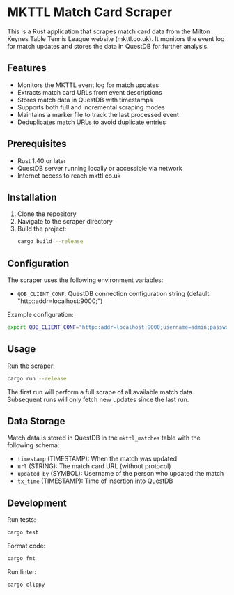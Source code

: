# MKTTL Match Card Scraper

This is a Rust application that scrapes match card data from the Milton Keynes Table Tennis League website (mkttl.co.uk). It monitors the event log for match updates and stores the data in QuestDB for further analysis.

## Features

- Monitors the MKTTL event log for match updates
- Extracts match card URLs from event descriptions
- Stores match data in QuestDB with timestamps
- Supports both full and incremental scraping modes
- Maintains a marker file to track the last processed event
- Deduplicates match URLs to avoid duplicate entries

## Prerequisites

- Rust 1.40 or later
- QuestDB server running locally or accessible via network
- Internet access to reach mkttl.co.uk

## Installation

1. Clone the repository
2. Navigate to the scraper directory
3. Build the project:
   ```bash
   cargo build --release
   ```

## Configuration

The scraper uses the following environment variables:

- `QDB_CLIENT_CONF`: QuestDB connection configuration string (default: "http::addr=localhost:9000;")

Example configuration:
```bash
export QDB_CLIENT_CONF="http::addr=localhost:9000;username=admin;password=quest;"
```

## Usage

Run the scraper:
```bash
cargo run --release
```

The first run will perform a full scrape of all available match data. Subsequent runs will only fetch new updates since the last run.

## Data Storage

Match data is stored in QuestDB in the `mkttl_matches` table with the following schema:

- `timestamp` (TIMESTAMP): When the match was updated
- `url` (STRING): The match card URL (without protocol)
- `updated_by` (SYMBOL): Username of the person who updated the match
- `tx_time` (TIMESTAMP): Time of insertion into QuestDB

## Development

Run tests:
```bash
cargo test
```

Format code:
```bash
cargo fmt
```

Run linter:
```bash
cargo clippy
``` 